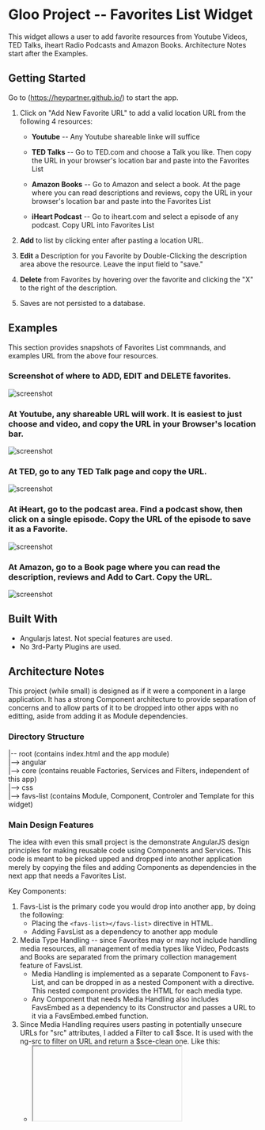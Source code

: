 # Gloo Project -- Favorites List Widget

This widget allows a user to add favorite resources from Youtube Videos, TED Talks, iheart Radio Podcasts and Amazon Books.  Architecture Notes start after the Examples.

## Getting Started

Go to (https://heypartner.github.io/) to start the app.

1. Click on "Add New Favorite URL" to add a valid location URL from the following 4 resources:

    - **Youtube** -- Any Youtube shareable linke will suffice

    - **TED Talks** -- Go to TED.com and choose a Talk you like.  Then copy the URL in your browser's location bar and paste into the Favorites List

    - **Amazon Books** -- Go to Amazon and select a book.  At the page where you can read descriptions and reviews, copy the URL in your browser's location bar and paste into the Favorites List

    - **iHeart Podcast** -- Go to iheart.com and select a episode of any podcast.  Copy URL into Favorites List

2. **Add** to list by clicking enter after pasting a location URL.
3. **Edit** a Description for you Favorite by Double-Clicking the description area above the resource.  Leave the input field to "save."
4. **Delete** from Favorites by hovering over the favorite and clicking the "X" to the right of the description.
5. Saves are not persisted to a database.


## Examples

This section provides snapshots of Favorites List commnands, and examples URL from the above four resources.

### Screenshot of where to ADD, EDIT and DELETE favorites.

![screenshot](https://s21.postimg.org/hmv746ew7/add-edit-delete.png)

### At Youtube, any shareable URL will work. It is easiest to just choose and video, and copy the URL in your Browser's location bar.

![screenshot](https://s22.postimg.org/y070geaa9/youtube.png)

### At TED, go to any TED Talk page and copy the URL.

![screenshot](https://s22.postimg.org/7135l8ntd/ted.png)

### At iHeart, go to the podcast area.  Find a podcast show, then click on a single episode.  Copy the URL of the episode to save it as a Favorite.

![screenshot](https://s22.postimg.org/6zt7rtlzl/iheart.png)

### At Amazon, go to a Book page where you can read the description, reviews and Add to Cart.  Copy the URL.

![screenshot](https://s22.postimg.org/fgsq2qqoh/amazon.png)


## Built With

* Angularjs latest.  Not special features are used.
* No 3rd-Party Plugins are used.

## Architecture Notes

This project (while small) is designed as if it were a component in a large application.  It has a strong Component architecture to provide separation of concerns and to allow parts of it to be dropped into other apps with no editting, aside from adding it as Module dependencies.

### Directory Structure

|-- root (contains index.html and the app module)  
|--> angular  
|--> core (contains reuable Factories, Services and Filters, independent of this app)  
|--> css  
|--> favs-list (contains Module, Component, Controler and Template for this widget)  

### Main Design Features

The idea with even this small project is the demonstrate AngularJS design principles for making reusable code using Components and Services.  This code is meant to be picked upped and dropped into another application merely by copying the files and adding Components as dependencies in the next app that needs a Favorites List.

Key Components:

1. Favs-List is the primary code you would drop into another app, by doing the following:
    - Placing the ```<favs-list></favs-list>``` directive in HTML.
    - Adding FavsList as a dependency to another app module
2. Media Type Handling -- since Favorites may or may not include handling media resources, all management of media types like Video, Podcasts and Books are separated from the primary collection management feature of FavsList.    
    - Media Handling is implemented as a separate Component to Favs-List, and can be dropped in as a nested Component with a <embed-media></embed-media> directive. This nested component provides the HTML for each media type.
    - Any Component that needs Media Handling also includes FavsEmbed as a dependency to its Constructor and passes a URL to it via a FavsEmbed.embed function.
3. Since Media Handling requires users pasting in potentially unsecure URLs for "src" attributes, I added a Filter to call $sce.  It is used with the ng-src to filter on URL and return a $sce-clean one.  Like this:
    - <iframe ng-src="{{media.embedsrc | trusted }}">


#### Application-Level Files

Contains:
1. index.html  
   - Uses one custom directive in the HTML ```<fav-list></fav-list>```
2. app.module.js -- application module declaration, including dependencies for FavsList and the Filter for Trusted URLs.

#### Main Component Files

These are placed in the favs-list directory, which contains:  

1. favs-list.module.js -- instantiantes the component and injects Media Handling as dependencies.
2. favs-list.component.js -- small file that names the TemplateUrl and Constructor for the component.
3. favs-list.controller.js -- Basic List handling for Adding, Editing, Deleting an item.  Things to note:  
    - This also defines the Favs object to share with the Media Embedding handlers.  They expect an object to contain a URL member to extract a URL from.  Media Handling also expects two more members for storing the trusting EmbedSrc and the Type of Media (video, podcast, book, etc);
4. favs-list.template.html -- the components HTML

#### Media Handling Files

These are not needed by all Favs-List component implementations -- only when the list items contain media and you want the list to display the media onscreen.

The media handling code is divided into Nested HTML via the <embed-media> component directive.  Just post that into any other component template that wants media support.  And there is a Factory for actually created the URLs to embed from the URL the user pastes.  This service is injected into the Favs-List constructor, and called via FavsMedia.embed(favobject) to modify the favorite to support displaying media types.

Since Media Handling could be used by many other apps, independent of Favorite lists, it goes in a Core directory.

Files:
1. core/kw-embedmedia.component.js -- defines the <embed-media> directive, primarily with ng-if looking and Media Types defined by the EmbedMedia factory service.
2. core/kw-embed.factory.js -- this is where the logic is that knows about Youtube, iHeart, Amazon and TED.  No other code needs to know about this.  Other code just inject this factory and calls its "embed" function passing a URL.
3. core/filters/kw-trusted.js -- tiny piece of code for adding a Filter for parsing unsecure URLs with $sce.


## Authors

* **Kevin Willcutts** -  [heypartner](https://github.com/heypartner)

